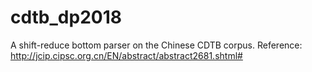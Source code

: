 # cdtb_dp2018
A shift-reduce bottom parser on the Chinese CDTB corpus.
Reference: http://jcip.cipsc.org.cn/EN/abstract/abstract2681.shtml#
